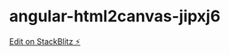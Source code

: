 # angular-html2canvas-jipxj6

[Edit on StackBlitz ⚡️](https://stackblitz.com/edit/angular-html2canvas-jipxj6)
